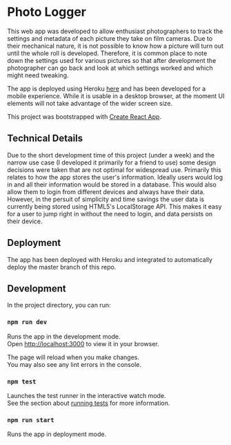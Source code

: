 # Photo Logger

This web app was developed to allow enthusiast photographers to track the settings and metadata of each picture they take on film cameras. Due to their mechanical nature, it is not possible to know how a picture will turn out until the whole roll is developed. Therefore, it is common place to note down the settings used for various pictures so that after development the photographer can go back and look at which settings worked and which might need tweaking.

The app is deployed using Heroku [here](https://mighty-peak-26651.herokuapp.com) and has been developed for a mobile experience. While it is usable in a desktop browser, at the moment UI elements will not take advantage of the wider screen size.

This project was bootstrapped with [Create React App](https://github.com/facebook/create-react-app).

## Technical Details

Due to the short development time of this project (under a week) and the narrow use case (I developed it primarily for a friend to use) some design decisions were taken that are not optimal for widespread use.
Primarily this relates to how the app stores the user's information. Ideally users would log in and all their information would be stored in a database. This would also allow them to login from different devices and always have their data. However, in the persuit of simplicity and time savings the user data is currently being stored using HTML5's LocalStorage API. This makes it easy for a user to jump right in without the need to login, and data persists on their device.

## Deployment

The app has been deployed with Heroku and integrated to automatically deploy the master branch of this repo.

## Development

In the project directory, you can run:

### `npm run dev`

Runs the app in the development mode.\
Open [http://localhost:3000](http://localhost:3000) to view it in your browser.

The page will reload when you make changes.\
You may also see any lint errors in the console.

### `npm test`

Launches the test runner in the interactive watch mode.\
See the section about [running tests](https://facebook.github.io/create-react-app/docs/running-tests) for more information.

### `npm run start`

Runs the app in deployment mode.

